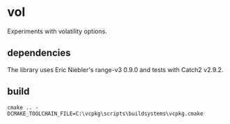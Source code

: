 # vol
Experiments with volatility options.

## dependencies
The library uses Eric Niebler's range-v3 0.9.0 and tests with Catch2 v2.9.2.

## build
`cmake .. -DCMAKE_TOOLCHAIN_FILE=C:\vcpkg\scripts\buildsystems\vcpkg.cmake`

